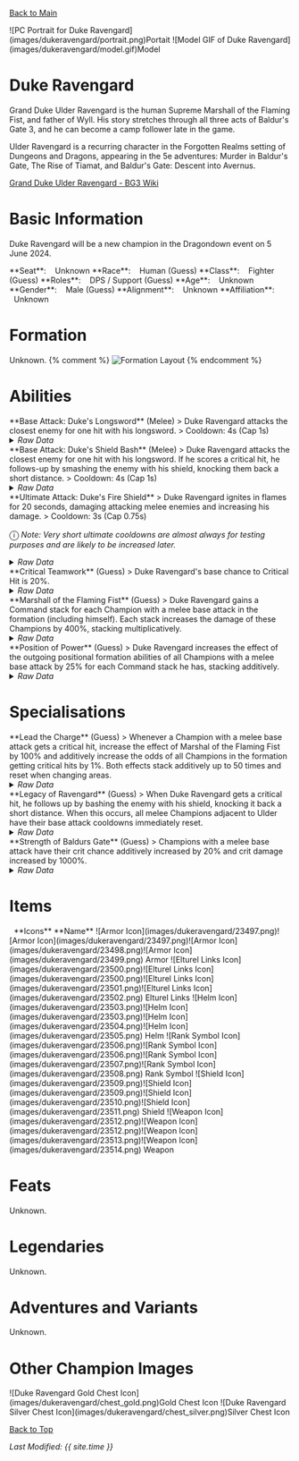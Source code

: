 [Back to Main](index.md)

<span class="championPortraitsRow">
    <span class="championPortraitsImage">
        ![PC Portrait for Duke Ravengard](images/dukeravengard/portrait.png)Portait
    </span>
    <span class="championPortraitsImage">
        ![Model GIF of Duke Ravengard](images/dukeravengard/model.gif)Model
    </span>
</span>

# Duke Ravengard

Grand Duke Ulder Ravengard is the human Supreme Marshall of the Flaming Fist, and father of Wyll. His story stretches through all three acts of Baldur's Gate 3, and he can become a camp follower late in the game.

Ulder Ravengard is a recurring character in the Forgotten Realms setting of Dungeons and Dragons, appearing in the 5e adventures:  Murder in Baldur's Gate,  The Rise of Tiamat, and  Baldur's Gate: Descent into Avernus.

[Grand Duke Ulder Ravengard - BG3 Wiki](https://bg3.wiki/wiki/Ulder_Ravengard)

# Basic Information

Duke Ravengard will be a new champion in the Dragondown event on 5 June 2024.

<span class="champStatsTableColumn">
    <span class="champStatsTableRow">
        <span class="champStatsTableInfoHeader">
            <span style="margin-right:4px;">**Seat**:</span>
        </span>
        <span class="champStatsTableInfoSmall">
            <span style="margin-left:8px;">Unknown</span>
        </span>
    </span>
    <span class="champStatsTableRow">
        <span class="champStatsTableInfoHeader">
            <span style="margin-right:4px;">**Race**:</span>
        </span>
        <span class="champStatsTableInfoSmall">
            <span style="margin-left:8px;">Human (Guess)</span>
        </span>
    </span>
    <span class="champStatsTableRow">
        <span class="champStatsTableInfoHeader">
            <span style="margin-right:4px;">**Class**:</span>
        </span>
        <span class="champStatsTableInfoSmall">
            <span style="margin-left:8px;">Fighter (Guess)</span>
        </span>
    </span>
    <span class="champStatsTableRow">
        <span class="champStatsTableInfoHeader">
            <span style="margin-right:4px;">**Roles**:</span>
        </span>
        <span class="champStatsTableInfoSmall">
            <span style="margin-left:8px;">DPS / Support (Guess)</span>
        </span>
    </span>
    <span class="champStatsTableRow">
        <span class="champStatsTableInfoHeader">
            <span style="margin-right:4px;">**Age**:</span>
        </span>
        <span class="champStatsTableInfoSmall">
            <span style="margin-left:8px;">Unknown</span>
        </span>
    </span>
    <span class="champStatsTableRow">
        <span class="champStatsTableInfoHeader">
            <span style="margin-right:4px;">**Gender**:</span>
        </span>
        <span class="champStatsTableInfoSmall">
            <span style="margin-left:8px;">Male (Guess)</span>
        </span>
    </span>
    <span class="champStatsTableRow">
        <span class="champStatsTableInfoHeader">
            <span style="margin-right:4px;">**Alignment**:</span>
        </span>
        <span class="champStatsTableInfoSmall">
            <span style="margin-left:8px;">Unknown</span>
        </span>
    </span>
    <span class="champStatsTableRow">
        <span class="champStatsTableInfoHeader">
            <span style="margin-right:4px;">**Affiliation**:</span>
        </span>
        <span class="champStatsTableInfoSmall">
            <span style="margin-left:8px;">Unknown</span>
        </span>
    </span>
</span>

# Formation

Unknown.
{% comment %}
<span class="formationBorder">
    ![Formation Layout](images/dukeravengard/formation.png)
</span>
{% endcomment %}

# Abilities

<div markdown="1" class="abilityBorder"><div markdown="1" class="abilityBorderInner">
**Base Attack: Duke's Longsword** (Melee)
> Duke Ravengard attacks the closest enemy for one hit with his longsword.  
> Cooldown: 4s (Cap 1s)
<details><summary><em>Raw Data</em></summary>
<p>
<pre>
{
    "id": 756,
    "name": "Duke's Longsword",
    "description": "Duke Ravengard attacks the closest enemy for one hit with his longsword.",
    "long_description": "",
    "graphic_id": 0,
    "target": "front",
    "num_targets": 1,
    "aoe_radius": 0,
    "damage_modifier": 1,
    "cooldown": 4,
    "animations": [
        {
            "type": "melee_attack",
            "target_offset_x": -40,
            "start_frame": 5,
            "damage_frame": 12,
            "jump_sound": 30,
            "sound_frames": {
                "2": 194
            }
        }
    ],
    "tags": [
        "melee"
    ],
    "damage_types": [
        "melee"
    ]
}
</pre>
</p>
</details>
</div></div>

<div markdown="1" class="abilityBorder"><div markdown="1" class="abilityBorderInner">
**Base Attack: Duke's Shield Bash** (Melee)
> Duke Ravengard attacks the closest enemy for one hit with his longsword. If he scores a critical hit, he follows-up by smashing the enemy with his shield, knocking them back a short distance.  
> Cooldown: 4s (Cap 1s)
<details><summary><em>Raw Data</em></summary>
<p>
<pre>
{
    "id": 757,
    "name": "Duke's Shield Bash",
    "description": "Duke Ravengard attacks the closest enemy for one hit with his longsword. If he scores a critical hit, he follows-up by smashing the enemy with his shield, knocking them back a short distance.",
    "long_description": "",
    "graphic_id": 0,
    "target": "front",
    "num_targets": 1,
    "aoe_radius": 0,
    "damage_modifier": 1,
    "cooldown": 4,
    "animations": [
        {
            "type": "melee_attack",
            "special_melee": "ravengard_lead_the_charge",
            "target_offset": [
                -75,
                0
            ],
            "shield_bash_effect": {
                "effect_string": "reduce_target_base_attack_cooldown_by_percent_action,100",
                "targets": [
                    "adj"
                ]
            }
        }
    ],
    "tags": [
        "melee"
    ],
    "damage_types": [
        "melee"
    ]
}
</pre>
</p>
</details>
</div></div>
<div markdown="1" class="abilityBorder"><div markdown="1" class="abilityBorderInner">
**Ultimate Attack: Duke's Fire Shield**
> Duke Ravengard ignites in flames for 20 seconds, damaging attacking melee enemies and increasing his damage.  
> Cooldown: 3s (Cap 0.75s)

<span style="font-size:1.2em;">ⓘ</span> *Note: Very short ultimate cooldowns are almost always for testing purposes and are likely to be increased later.*
<details><summary><em>Raw Data</em></summary>
<p>
<pre>
{
    "id": 758,
    "name": "Duke's Fire Shield",
    "description": "Duke Ravengard ignites in flames for 20 seconds, damaging attacking melee enemies and increasing his damage.",
    "long_description": "",
    "graphic_id": 23613,
    "target": "none",
    "num_targets": 1,
    "aoe_radius": 0,
    "damage_modifier": 1,
    "cooldown": 3,
    "animations": [
        {
            "type": "ultimate_attack",
            "ultimate": "duke_ravengard",
            "no_damage_display": true
        }
    ],
    "tags": [
        "ultimate"
    ],
    "damage_types": [
        "magic"
    ]
}
</pre>
</p>
</details>
</div></div>

<div markdown="1" class="abilityBorder"><div markdown="1" class="abilityBorderInner">
**Critical Teamwork** (Guess)
> Duke Ravengard's base chance to Critical Hit is 20%.
<details><summary><em>Raw Data</em></summary>
<p>
<pre>
{
    "id": 1968,
    "flavour_text": "",
    "description": {
        "desc": "$source's base chance to Critical Hit is $(amount)%."
    },
    "effect_keys": [
        {
            "effect_string": "set_base_crit_chance,20"
        }
    ],
    "requirements": "",
    "graphic_id": 0,
    "large_graphic_id": 0,
    "properties": []
}
</pre>
</p>
</details>
</div></div>

<div markdown="1" class="abilityBorder"><div markdown="1" class="abilityBorderInner">
**Marshall of the Flaming Fist** (Guess)
> Duke Ravengard gains a Command stack for each Champion with a melee base attack in the formation (including himself). Each stack increases the damage of these Champions by 400%, stacking multiplicatively.
<details><summary><em>Raw Data</em></summary>
<p>
<pre>
{
    "id": 1969,
    "flavour_text": "",
    "description": {
        "desc": "$(source_hero) gains a Command stack for each Champion with a melee base attack in the formation (including himself). Each stack increases the damage of these Champions by $(not_buffed amount)%, stacking multiplicatively."
    },
    "effect_keys": [
        {
            "effect_string": "hero_dps_multiplier_mult,400",
            "targets": [
                "all"
            ],
            "filter_targets": [
                {
                    "type": "hero_expr",
                    "hero_expr": "HasAttackDamageType(`melee`)"
                }
            ],
            "amount_func": "mult",
            "show_bonus": true,
            "stack_func": "per_hero_attribute",
            "per_hero_expr": "HasAttackDamageType(`melee`)",
            "per_hero_targets": [
                "all"
            ],
            "amount_updated_listeners": [
                "slot_changed",
                "feat_changed",
                "attack_changed"
            ],
            "use_computed_amount_for_description": true
        }
    ],
    "requirements": "",
    "graphic_id": 0,
    "large_graphic_id": 0,
    "properties": {
        "is_formation_ability": true,
        "owner_use_outgoing_description": true
    }
}
</pre>
</p>
</details>
</div></div>

<div markdown="1" class="abilityBorder"><div markdown="1" class="abilityBorderInner">
**Position of Power** (Guess)
> Duke Ravengard increases the effect of the outgoing positional formation abilities of all Champions with a melee base attack by 25% for each Command stack he has, stacking additively.
<details><summary><em>Raw Data</em></summary>
<p>
<pre>
{
    "id": 1970,
    "flavour_text": "",
    "description": {
        "desc": "$(source_hero) increases the effect of the outgoing positional formation abilities of all Champions with a melee base attack by $(not_buffed amount)% for each Command stack he has, stacking additively."
    },
    "effect_keys": [
        {
            "off_when_benched": true,
            "effect_string": "buff_positional_formation_abilities,25",
            "targets": [
                "all"
            ],
            "filter_targets": [
                {
                    "type": "hero_expr",
                    "hero_expr": "HasAttackDamageType(`melee`)"
                }
            ],
            "include_escorts": true,
            "stacks_multiply": false,
            "amount_func": "add",
            "stack_func": "per_hero_attribute",
            "per_hero_expr": "HasAttackDamageType(`melee`)",
            "per_hero_targets": [
                "all"
            ],
            "amount_updated_listeners": [
                "slot_changed",
                "feat_changed",
                "attack_changed"
            ],
            "show_bonus": true,
            "use_computed_amount_for_description": true,
            "override_key_desc": "Increases the effect of $target's outgoing Positional Formation Abilities by $amount%",
            "stack_title": "Command Stacks"
        }
    ],
    "requirements": "",
    "graphic_id": 0,
    "large_graphic_id": 0,
    "properties": {
        "is_formation_ability": true,
        "owner_use_outgoing_description": true
    }
}
</pre>
</p>
</details>
</div></div>

# Specialisations

<div markdown="1" class="abilityBorder"><div markdown="1" class="abilityBorderInner">
**Lead the Charge** (Guess)
> Whenever a Champion with a melee base attack gets a critical hit, increase the effect of Marshal of the Flaming Fist by 100% and additively increase the odds of all Champions in the formation getting critical hits by 1%. Both effects stack additively up to 50 times and reset when changing areas.
<details><summary><em>Raw Data</em></summary>
<p>
<pre>
{
    "id": 1971,
    "flavour_text": "",
    "description": {
        "desc": "Whenever a Champion with a melee base attack gets a critical hit, increase the effect of Marshal of the Flaming Fist by $(not_buffed amount)% and additively increase the odds of all Champions in the formation getting critical hits by $(not_buffed amount___2)%. Both effects stack additively up to 50 times and reset when changing areas."
    },
    "effect_keys": [
        {
            "effect_string": "buff_upgrade,100,15028",
            "off_when_benched": true,
            "max_stacks": 50,
            "stack_title": "Critical Teamwork Stacks",
            "stacks_multiply": false,
            "show_bonus": true,
            "stacks_on_trigger": "on_broadcast_stacks,melee_hero_crit",
            "more_triggers": [
                {
                    "trigger": "area_changed",
                    "action": {
                        "type": "reduce_percent",
                        "percent": 100
                    }
                }
            ]
        },
        {
            "effect_string": "global_buff_base_crit_chance_add,1",
            "off_when_benched": true,
            "max_stacks": 50,
            "stack_title": "Critical Teamwork Stacks",
            "stacks_multiply": false,
            "show_bonus": true,
            "stacks_on_trigger": "on_broadcast_stacks,melee_hero_crit",
            "more_triggers": [
                {
                    "trigger": "area_changed",
                    "action": {
                        "type": "reduce_percent",
                        "percent": 100
                    }
                }
            ],
            "skip_effect_key_desc": true
        },
        {
            "effect_string": "broadcast_on_trigger,melee_hero_crit,pre_target_attack_crit",
            "off_when_benched": true,
            "targets": [
                "all"
            ],
            "filter_targets": [
                {
                    "type": "hero_expr",
                    "hero_expr": "HasAttackDamageType(`melee`)"
                }
            ],
            "override_key_desc": "Each time $target deals a Critical Hit, they contribute a Critical Teamwork stack to $(source_hero)"
        }
    ],
    "requirements": "",
    "graphic_id": 0,
    "large_graphic_id": 0,
    "properties": {
        "is_formation_ability": true,
        "owner_use_outgoing_description": true,
        "indexed_effect_properties": true,
        "per_effect_index_bonuses": true
    }
}
</pre>
</p>
</details>
</div></div>

<div markdown="1" class="abilityBorder"><div markdown="1" class="abilityBorderInner">
**Legacy of Ravengard** (Guess)
> When Duke Ravengard gets a critical hit, he follows up by bashing the enemy with his shield, knocking it back a short distance. When this occurs, all melee Champions adjacent to Ulder have their base attack cooldowns immediately reset.
<details><summary><em>Raw Data</em></summary>
<p>
<pre>
{
    "id": 1972,
    "flavour_text": "",
    "description": {
        "desc": "When $(source_hero) gets a critical hit, he follows up by bashing the enemy with his shield, knocking it back a short distance. When this occurs, all melee Champions adjacent to Ulder have their base attack cooldowns immediately reset."
    },
    "effect_keys": [
        {
            "effect_string": "change_base_attack,757"
        }
    ],
    "requirements": "",
    "graphic_id": 0,
    "large_graphic_id": 0,
    "properties": {
        "is_formation_ability": true,
        "owner_use_outgoing_description": true
    }
}
</pre>
</p>
</details>
</div></div>

<div markdown="1" class="abilityBorder"><div markdown="1" class="abilityBorderInner">
**Strength of Baldurs Gate** (Guess)
> Champions with a melee base attack have their crit chance additively increased by 20% and crit damage increased by 1000%.
<details><summary><em>Raw Data</em></summary>
<p>
<pre>
{
    "id": 1973,
    "flavour_text": "",
    "description": {
        "desc": "Champions with a melee base attack have their crit chance additively increased by 20% and crit damage increased by 1000%."
    },
    "effect_keys": [
        {
            "effect_string": "buff_base_crit_chance_add,20",
            "targets": [
                "all"
            ],
            "filter_targets": [
                {
                    "type": "hero_expr",
                    "hero_expr": "HasAttackDamageType(`melee`)"
                }
            ]
        },
        {
            "effect_string": "buff_base_crit_damage_mult,1000",
            "targets": [
                "all"
            ],
            "filter_targets": [
                {
                    "type": "hero_expr",
                    "hero_expr": "HasAttackDamageType(`melee`)"
                }
            ]
        }
    ],
    "requirements": "",
    "graphic_id": 0,
    "large_graphic_id": 0,
    "properties": {
        "is_formation_ability": true,
        "owner_use_outgoing_description": true
    }
}
</pre>
</p>
</details>
</div></div>

# Items

<span class="itemTableColumn">
    <span class="itemTableRowHeader">
        <span class="itemTableIcon">
            <span style="margin-left:8px;">**Icons**</span>
        </span>
        <span class="itemTableNameSmall">
            **Name**
        </span>
    </span>
    <span class="itemTableRow">
        <span class="itemTableIcon">
            <span class="itemTableIcon1">![Armor Icon](images/dukeravengard/23497.png)</span><span class="itemTableIcon2">![Armor Icon](images/dukeravengard/23497.png)</span><span class="itemTableIcon3">![Armor Icon](images/dukeravengard/23498.png)</span><span class="itemTableIcon4">![Armor Icon](images/dukeravengard/23499.png)</span>
        </span>
        <span class="itemTableNameSmall">
            Armor
        </span>
    </span>
    <span class="itemTableRow">
        <span class="itemTableIcon">
            <span class="itemTableIcon1">![Elturel Links Icon](images/dukeravengard/23500.png)</span><span class="itemTableIcon2">![Elturel Links Icon](images/dukeravengard/23500.png)</span><span class="itemTableIcon3">![Elturel Links Icon](images/dukeravengard/23501.png)</span><span class="itemTableIcon4">![Elturel Links Icon](images/dukeravengard/23502.png)</span>
        </span>
        <span class="itemTableNameSmall">
            Elturel Links
        </span>
    </span>
    <span class="itemTableRow">
        <span class="itemTableIcon">
            <span class="itemTableIcon1">![Helm Icon](images/dukeravengard/23503.png)</span><span class="itemTableIcon2">![Helm Icon](images/dukeravengard/23503.png)</span><span class="itemTableIcon3">![Helm Icon](images/dukeravengard/23504.png)</span><span class="itemTableIcon4">![Helm Icon](images/dukeravengard/23505.png)</span>
        </span>
        <span class="itemTableNameSmall">
            Helm
        </span>
    </span>
    <span class="itemTableRow">
        <span class="itemTableIcon">
            <span class="itemTableIcon1">![Rank Symbol Icon](images/dukeravengard/23506.png)</span><span class="itemTableIcon2">![Rank Symbol Icon](images/dukeravengard/23506.png)</span><span class="itemTableIcon3">![Rank Symbol Icon](images/dukeravengard/23507.png)</span><span class="itemTableIcon4">![Rank Symbol Icon](images/dukeravengard/23508.png)</span>
        </span>
        <span class="itemTableNameSmall">
            Rank Symbol
        </span>
    </span>
    <span class="itemTableRow">
        <span class="itemTableIcon">
            <span class="itemTableIcon1">![Shield Icon](images/dukeravengard/23509.png)</span><span class="itemTableIcon2">![Shield Icon](images/dukeravengard/23509.png)</span><span class="itemTableIcon3">![Shield Icon](images/dukeravengard/23510.png)</span><span class="itemTableIcon4">![Shield Icon](images/dukeravengard/23511.png)</span>
        </span>
        <span class="itemTableNameSmall">
            Shield
        </span>
    </span>
    <span class="itemTableRow">
        <span class="itemTableIcon">
            <span class="itemTableIcon1">![Weapon Icon](images/dukeravengard/23512.png)</span><span class="itemTableIcon2">![Weapon Icon](images/dukeravengard/23512.png)</span><span class="itemTableIcon3">![Weapon Icon](images/dukeravengard/23513.png)</span><span class="itemTableIcon4">![Weapon Icon](images/dukeravengard/23514.png)</span>
        </span>
        <span class="itemTableNameSmall">
            Weapon
        </span>
    </span>
</span>

# Feats

Unknown.

# Legendaries

Unknown.

# Adventures and Variants

Unknown.

# Other Champion Images

<span class="championImagesColumn">
    <span class="championImagesRow">
        <span class="championImagesChests">
            ![Duke Ravengard Gold Chest Icon](images/dukeravengard/chest_gold.png)Gold Chest Icon
        </span>
        <span class="championImagesChests">
            ![Duke Ravengard Silver Chest Icon](images/dukeravengard/chest_silver.png)Silver Chest Icon
        </span>
    </span>
</span>

[Back to Top](#top)

*Last Modified: {{ site.time }}*